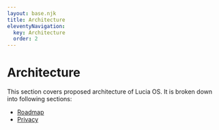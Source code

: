 ```yaml
---
layout: base.njk
title: Architecture
eleventyNavigation:
  key: Architecture
  order: 2
---
```


# Architecture

This section covers proposed architecture of Lucia OS. It is broken down into following sections:

* [Roadmap](https://luciaos.com/architecture/roadmap/)
* [Privacy](https://luciaos.com/architecture/privacy/)